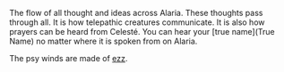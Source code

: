 The flow of all thought and ideas across Alaria. These thoughts pass through all. It is how telepathic creatures communicate. It is also how prayers can be heard from Celesté. You can hear your [true name](True Name) no matter where it is spoken from on Alaria.

The psy winds are made of [ezz](Ezz).
